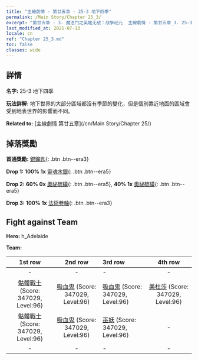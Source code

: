 ```yaml
---
title: "主線劇情 - 第廿五章 - 25-3 地下四季"
permalink: /Main Story/Chapter 25_3/
excerpt: "第廿五章 - 3. 魔法门之英雄无敌：战争纪元  主線劇情 - 第廿五章_3. 25-3 地下四季"
last_modified_at: 2021-07-13
locale: cn
ref: "Chapter 25_3.md"
toc: false
classes: wide
---
```


## 詳情

 **名字:** 25-3 地下四季

 **玩法詳解:** 地下世界的大部分區域都沒有季節的變化，但是個別靠近地面的區域會受到地表世界的影響而不同。

 **Related to:** [主線劇情 第廿五章](/cn/Main Story/Chapter 25/)

## 掉落獎勵

 **首通獎勵:** [銀鑰匙](/cn/Items/con_693/){: .btn .btn--era3}

 **Drop 1:** **100% 1x** [靈魂水銀](/cn/Items/mat_84/){: .btn .btn--era5}

 **Drop 2:** **60% 0x** [奧祕硫磺](/cn/Items/mat_78/){: .btn .btn--era5}, **40% 1x** [奧祕硫磺](/cn/Items/mat_78/){: .btn .btn--era5}

 **Drop 3:** **100% 1x** [法術卷軸](/cn/Items/con_694/){: .btn .btn--era3}


## Fight against Team
 **Hero:** h_Adelaide

 **Team:**


  | 1st row | 2nd row | 3rd row | 4th row |
  |:----:|:----:|:----|:----:|
  | - | - | - | - |
  | [骷髏戰士](/cn/units/Skeleton/) (Score: 347029, Level:96)  | [吸血鬼](/cn/units/Vampire/) (Score: 347029, Level:96)  | [吸血鬼](/cn/units/Vampire/) (Score: 347029, Level:96)  | [美杜莎](/cn/units/Medusa/) (Score: 347029, Level:96)  |
  | [骷髏戰士](/cn/units/Skeleton/) (Score: 347029, Level:96)  | [吸血鬼](/cn/units/Vampire/) (Score: 347029, Level:96)  | [巫妖](/cn/units/Lich/) (Score: 347029, Level:96)  | - |
  | - | - | - | - |


